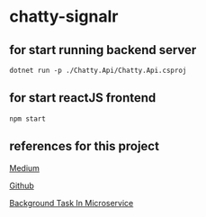 # chatty-signalr


## for start running backend server

```
dotnet run -p ./Chatty.Api/Chatty.Api.csproj
```


## for start reactJS frontend

```
npm start
```


## references for this project

[Medium](https://medium.com/swlh/creating-a-simple-real-time-chat-with-net-core-reactjs-and-signalr-6367dcadd2c6)

[Github](https://github.com/alopes2/Medium-Chatty)

[Background Task In Microservice](https://docs.microsoft.com/en-us/dotnet/architecture/microservices/multi-container-microservice-net-applications/background-tasks-with-ihostedservice)